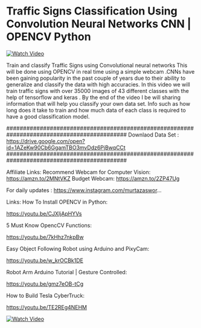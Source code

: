 
# Traffic Signs Classification Using Convolution Neural Networks CNN | OPENCV Python 


[![Watch Video](https://github.com/murtazahassan/OpenCV-Python-Tutorials-for-Beginners/blob/master/Advance/TrafficSignsCNN/Images/TrafficSignCNN.jpg)](https://youtu.be/SWaYRyi0TTs)

Train and classify Traffic Signs using Convolutional neural networks This will be done using  OPENCV in real time using a simple webcam .CNNs have been gaining popularity in the past couple of years due to their ability to generalize and classify the data with high accuracies. In this video we will train traffic signs with over 35000 images of 43 different classes with the help of tensorflow and keras . By the end of the video  I be will sharing information that will help you classify your own data set. Info such as  how long does it take to train and how much data of each class is required to have a good classification model. 

############################################################################################
Downlaod Data Set : https://drive.google.com/open?id=1AZeKw90Cb6GgamTBO3mvDdz6PjBwqCCt
############################################################################################

Affiliate Links:
Recommend Webcam for Computer Vision:
https://amzn.to/2MNtVKZ
Budget Webcam:
https://amzn.to/2ZP47Ug


For daily updates : 
https://www.instagram.com/murtazaswor...

Links:
How To Install OPENCV in Python:

https://youtu.be/CJXIjApHYVs

5 Must Know OpencCV Functions:

https://youtu.be/7kHhz7nkpBw

Easy Object Following Robot using Arduino and PixyCam:

https://youtu.be/w_krOCBk1DE

Robot Arm Arduino Tutorial | Gesture Controlled:

https://youtu.be/gmz7eOB-tCg

How to Build Tesla CyberTruck:

https://youtu.be/TE2REg4NEHM


[![Watch Video](https://github.com/murtazahassan/OpenCV-Python-Tutorials-for-Beginners/blob/master/Advance/TrafficSignsCNN/Images/TrafficSignCNN.jpg)](https://youtu.be/SWaYRyi0TTs)

